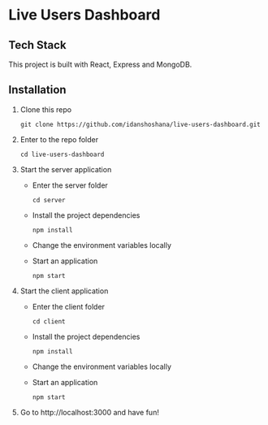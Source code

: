 # Live Users Dashboard

## Tech Stack
This project is built with React, Express and MongoDB.

## Installation
1. Clone this repo
    ```
    git clone https://github.com/idanshoshana/live-users-dashboard.git
    ```

2. Enter to the repo folder
    ```
    cd live-users-dashboard
    ```

3. Start the server application
    
    - Enter the server folder
        ```
        cd server
        ```

    - Install the project dependencies
        ```
        npm install
        ```

    - Change the environment variables locally
    
    - Start an application
        ```
        npm start
        ```


4. Start the client application
    
    - Enter the client folder
        ```
        cd client
        ```

    - Install the project dependencies
        ```
        npm install
        ```

    - Change the environment variables locally
    
    - Start an application
        ```
        npm start
        ```

5. Go to http://localhost:3000 and have fun!